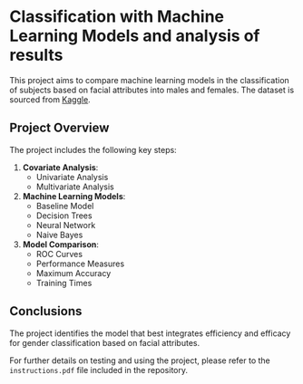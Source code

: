# Classification with Machine Learning Models and analysis of results

This project aims to compare machine learning models in the classification of subjects based on facial attributes into males and females. The dataset is sourced from [Kaggle](https://www.kaggle.com/datasets/elakiricoder/gender-classification-dataset).

## Project Overview

The project includes the following key steps:

1. **Covariate Analysis**:
   - Univariate Analysis
   - Multivariate Analysis
2. **Machine Learning Models**:
   - Baseline Model
   - Decision Trees
   - Neural Network
   - Naive Bayes
3. **Model Comparison**:
   - ROC Curves
   - Performance Measures
   - Maximum Accuracy
   - Training Times

## Conclusions

The project identifies the model that best integrates efficiency and efficacy for gender classification based on facial attributes.

For further details on testing and using the project, please refer to the `instructions.pdf` file included in the repository.
